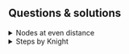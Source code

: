 ## Questions & solutions
<details><summary>Nodes at even distance</summary>

    Given a connected acyclic graph with n nodes and n-1 edges, 
    count the pair of nodes that are at even distance(number of edges) from each other.
    Idea:
    by using BFS traversal 
    count the nodes in even and odd levels even length possible with same level elements so count elements in in odd and even levels
    number of pairs equals to (oddCount*(oddCount-1)/2) + evenCount*(evenCount-1)/2
    
[Question Link](https://practice.geeksforgeeks.org/problems/nodes-at-even-distance0532/1#)

    
```java
class Solution
{
    int countOfNodes(ArrayList<ArrayList<Integer>> graph, int n) 
    {
        Queue<Integer> que=new LinkedList<>();
        boolean[] visited=new boolean[n+1];
        visited[1]=true;
        que.add(1);
        int level=0;
        int a=0,b=0;
        while(!que.isEmpty()){
            int size=que.size();
            if(level%2==0) a+=size;
            else b+=size;
            for(int i=0;i<size;i++){
                int curr=que.poll();
                for(int child:graph.get(curr)){
                    if(!visited[child]){
                        que.add(child);
                        visited[child]=true;
                    }
                }
            }
            level++;
            
        }
        int count=(a*(a-1)/2)+(b*(b-1)/2);
        return count;
    }
}
 ```
</details>
<details><summary>Steps by Knight</summary>

    Given a square chessboard, the initial position of Knight and position of a target. 
    Find out the minimum steps a Knight will take to reach the target position.

    Note:
    The initial and the target position coordinates of Knight have been given according to 1-base indexing.
    Idea:
    by using BFS traversal 
    Use level wise BFS , as we need minimum steps or level to find target.
    
[Question Link](https://practice.geeksforgeeks.org/problems/steps-by-knight5927/1)

    
```java
class Solution
{
  //Function to find out minimum steps Knight needs to reach target position
    public int minStepToReachTarget(int KnightPos[], int TargetPos[], int N)
    {
        // Code here
        boolean[][] visited=new boolean[N][N];
        int[][] position=new int[][]{{2,-1},{2,1},{-2,1},{-2,-1},{1,2},{-1,2},{1,-2},{-1,-2}};
        Queue<int[]> que=new LinkedList<>();
        que.add(new int[]{KnightPos[0]-1,KnightPos[1]-1});
        visited[KnightPos[0]-1][KnightPos[1]-1]=true;
        int steps=0;
        while(!que.isEmpty()){
            int size=que.size();
            for(int i=size;i>0;i--){
                int[] curr=que.remove();
                if(curr[0]==TargetPos[0]-1 && curr[1]==TargetPos[1]-1) return steps;
                for(int j=0;j<8;j++){
                    int a=curr[0]+position[j][0];
                    int b=curr[1]+position[j][1];
                    if(a>=0 && a<N && b>=0 && b<N && visited[a][b]==false){
                        que.add(new int[]{a,b});
                        visited[a][b]=true;
                    }
                }
            }
            steps=steps+1;
        }
        return -1;
         
    }
    
}
 ```
</details>
